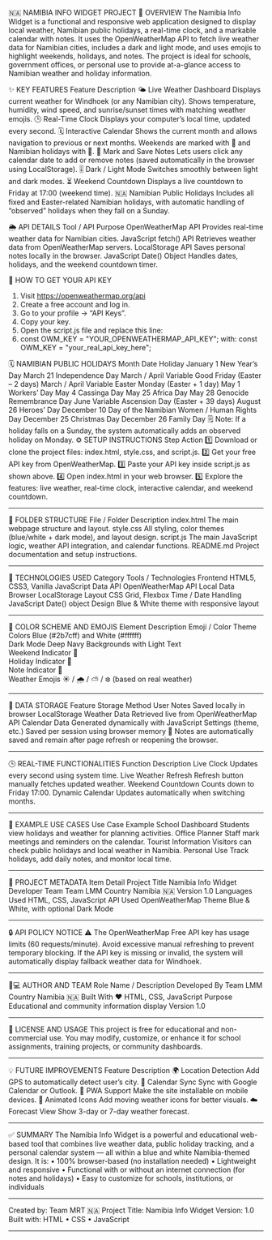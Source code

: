 🇳🇦 NAMIBIA INFO WIDGET PROJECT
📘 OVERVIEW
The Namibia Info Widget is a functional and responsive web application designed to display local weather, Namibian public holidays, a real-time clock, and a markable calendar with notes.
It uses the OpenWeatherMap API to fetch live weather data for Namibian cities, includes a dark and light mode, and uses emojis to highlight weekends, holidays, and notes.
The project is ideal for schools, government offices, or personal use to provide at-a-glance access to Namibian weather and holiday information.

✨ KEY FEATURES
Feature	Description
🌤️ Live Weather Dashboard	Displays current weather for Windhoek (or any Namibian city). Shows temperature, humidity, wind speed, and sunrise/sunset times with matching weather emojis.
🕒 Real-Time Clock	Displays your computer’s local time, updated every second.
🗓️ Interactive Calendar	Shows the current month and allows navigation to previous or next months. Weekends are marked with 💃 and Namibian holidays with 🎉.
📝 Mark and Save Notes	Lets users click any calendar date to add or remove notes (saved automatically in the browser using LocalStorage).
🎚️ Dark / Light Mode	Switches smoothly between light and dark modes.
⏳ Weekend Countdown	Displays a live countdown to Friday at 17:00 (weekend time).
🇳🇦 Namibian Public Holidays	Includes all fixed and Easter-related Namibian holidays, with automatic handling of “observed” holidays when they fall on a Sunday.

🌦️ API DETAILS
Tool / API	Purpose
OpenWeatherMap API	Provides real-time weather data for Namibian cities.
JavaScript fetch() API	Retrieves weather data from OpenWeatherMap servers.
LocalStorage API	Saves personal notes locally in the browser.
JavaScript Date() Object	Handles dates, holidays, and the weekend countdown timer.

🔑 HOW TO GET YOUR API KEY
1.	Visit https://openweathermap.org/api
2.	Create a free account and log in.
3.	Go to your profile → “API Keys”.
4.	Copy your key.
5.	Open the script.js file and replace this line:
6.	const OWM_KEY = "YOUR_OPENWEATHERMAP_API_KEY";
with:
const OWM_KEY = "your_real_api_key_here";

🗓️ NAMIBIAN PUBLIC HOLIDAYS
Month	Date	Holiday
January	1	New Year’s Day
March	21	Independence Day
March / April	Variable	Good Friday (Easter – 2 days)
March / April	Variable	Easter Monday (Easter + 1 day)
May	1	Workers’ Day
May	4	Cassinga Day
May	25	Africa Day
May	28	Genocide Remembrance Day
June	Variable	Ascension Day (Easter + 39 days)
August	26	Heroes’ Day
December	10	Day of the Namibian Women / Human Rights Day
December	25	Christmas Day
December	26	Family Day
🗒️ Note:
If a holiday falls on a Sunday, the system automatically adds an observed holiday on Monday.
⚙️ SETUP INSTRUCTIONS
Step	Action
1️⃣	Download or clone the project files: index.html, style.css, and script.js.
2️⃣	Get your free API key from OpenWeatherMap.
3️⃣	Paste your API key inside script.js as shown above.
4️⃣	Open index.html in your web browser.
5️⃣	Explore the features: live weather, real-time clock, interactive calendar, and weekend countdown.
________________________________________
📁 FOLDER STRUCTURE
File / Folder	Description
index.html	The main webpage structure and layout.
style.css	All styling, color themes (blue/white + dark mode), and layout design.
script.js	The main JavaScript logic, weather API integration, and calendar functions.
README.md	Project documentation and setup instructions.
________________________________________
🧰 TECHNOLOGIES USED
Category	Tools / Technologies
Frontend	HTML5, CSS3, Vanilla JavaScript
Data API	OpenWeatherMap API
Local Data	Browser LocalStorage
Layout	CSS Grid, Flexbox
Time / Date Handling	JavaScript Date() object
Design	Blue & White theme with responsive layout
________________________________________
🎨 COLOR SCHEME AND EMOJIS
Element	Description	Emoji / Color
Theme Colors	Blue (#2b7cff) and White (#ffffff)	
Dark Mode	Deep Navy Backgrounds with Light Text	
Weekend Indicator	💃	
Holiday Indicator	🎉	
Note Indicator	📝	
Weather Emojis	☀️ / 🌧️ / ⛅ / ❄️ (based on real weather)	
________________________________________
💾 DATA STORAGE
Feature	Storage Method
User Notes	Saved locally in browser LocalStorage
Weather Data	Retrieved live from OpenWeatherMap API
Calendar Data	Generated dynamically with JavaScript
Settings (theme, etc.)	Saved per session using browser memory
🧠 Notes are automatically saved and remain after page refresh or reopening the browser.
________________________________________
🕒 REAL-TIME FUNCTIONALITIES
Function	Description
Live Clock	Updates every second using system time.
Live Weather Refresh	Refresh button manually fetches updated weather.
Weekend Countdown	Counts down to Friday 17:00.
Dynamic Calendar	Updates automatically when switching months.
________________________________________
🧾 EXAMPLE USE CASES
Use Case	Example
School Dashboard	Students view holidays and weather for planning activities.
Office Planner	Staff mark meetings and reminders on the calendar.
Tourist Information	Visitors can check public holidays and local weather in Namibia.
Personal Use	Track holidays, add daily notes, and monitor local time.
________________________________________
🧩 PROJECT METADATA
Item	Detail
Project Title	Namibia Info Widget
Developer Team	Team LMM
Country	Namibia 🇳🇦
Version	1.0
Languages Used	HTML, CSS, JavaScript
API Used	OpenWeatherMap
Theme	Blue & White, with optional Dark Mode
________________________________________
🔒 API POLICY NOTICE
⚠️ The OpenWeatherMap Free API key has usage limits (60 requests/minute).
Avoid excessive manual refreshing to prevent temporary blocking.
If the API key is missing or invalid, the system will automatically display fallback weather data for Windhoek.
________________________________________
🧑💻 AUTHOR AND TEAM
Role	Name / Description
Developed By	Team LMM
Country	Namibia 🇳🇦
Built With	❤️ HTML, CSS, JavaScript
Purpose	Educational and community information display
Version	1.0
________________________________________
🏁 LICENSE AND USAGE
This project is free for educational and non-commercial use.
You may modify, customize, or enhance it for school assignments, training projects, or community dashboards.
________________________________________
💡 FUTURE IMPROVEMENTS
Feature	Description
🌍 Location Detection	Add GPS to automatically detect user’s city.
📆 Calendar Sync	Sync with Google Calendar or Outlook.
📱 PWA Support	Make the site installable on mobile devices.
🌙 Animated Icons	Add moving weather icons for better visuals.
☁️ Forecast View	Show 3-day or 7-day weather forecast.
________________________________________
✅ SUMMARY
The Namibia Info Widget is a powerful and educational web-based tool that combines live weather data, public holiday tracking, and a personal calendar system — all within a blue and white Namibia-themed design.
It is:
•	100% browser-based (no installation needed)
•	Lightweight and responsive
•	Functional with or without an internet connection (for notes and holidays)
•	Easy to customize for schools, institutions, or individuals
________________________________________
Created by: Team MRT 🇳🇦
Project Title: Namibia Info Widget
Version: 1.0
Built with: HTML • CSS • JavaScript
________________________________________

